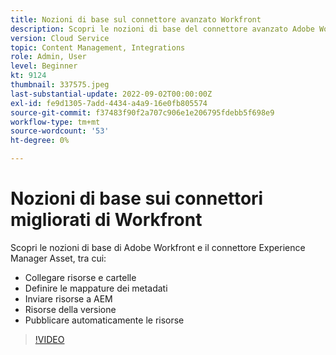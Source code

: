 ```yaml
---
title: Nozioni di base sul connettore avanzato Workfront
description: Scopri le nozioni di base del connettore avanzato Adobe Workfront e Experience Manager Assets.
version: Cloud Service
topic: Content Management, Integrations
role: Admin, User
level: Beginner
kt: 9124
thumbnail: 337575.jpeg
last-substantial-update: 2022-09-02T00:00:00Z
exl-id: fe9d1305-7add-4434-a4a9-16e0fb805574
source-git-commit: f37483f90f2a707c906e1e206795fdebb5f698e9
workflow-type: tm+mt
source-wordcount: '53'
ht-degree: 0%

---
```


# Nozioni di base sui connettori migliorati di Workfront

Scopri le nozioni di base di Adobe Workfront e il connettore Experience Manager Asset, tra cui:

+ Collegare risorse e cartelle
+ Definire le mappature dei metadati
+ Inviare risorse a AEM
+ Risorse della versione
+ Pubblicare automaticamente le risorse

>[!VIDEO](https://video.tv.adobe.com/v/337575/?quality=12&learn=on)
